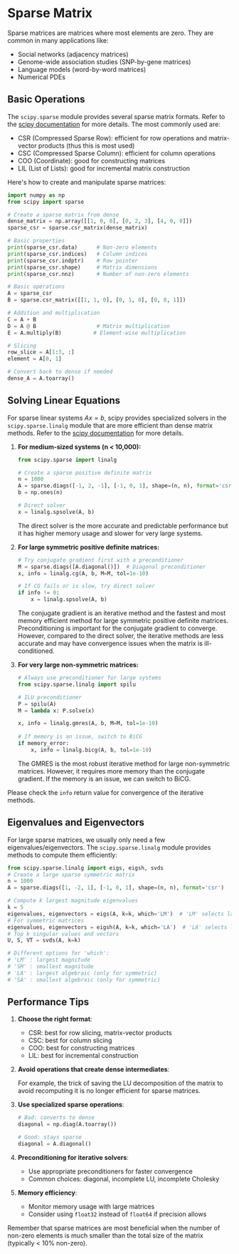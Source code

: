 # Sparse Matrix

Sparse matrices are matrices where most elements are zero. They are common in many applications like:
- Social networks (adjacency matrices)
- Genome-wide association studies (SNP-by-gene matrices)
- Language models (word-by-word matrices)
- Numerical PDEs

## Basic Operations

The `scipy.sparse` module provides several sparse matrix formats. Refer to the [scipy documentation](https://docs.scipy.org/doc/scipy/reference/sparse.html) for more details. The most commonly used are:
- CSR (Compressed Sparse Row): efficient for row operations and matrix-vector products (thus this is most used)
- CSC (Compressed Sparse Column): efficient for column operations
- COO (Coordinate): good for constructing matrices
- LIL (List of Lists): good for incremental matrix construction

Here's how to create and manipulate sparse matrices:

```python
import numpy as np
from scipy import sparse

# Create a sparse matrix from dense
dense_matrix = np.array([[1, 0, 0], [0, 2, 3], [4, 0, 0]])
sparse_csr = sparse.csr_matrix(dense_matrix)

# Basic properties
print(sparse_csr.data)      # Non-zero elements
print(sparse_csr.indices)   # Column indices
print(sparse_csr.indptr)    # Row pointer
print(sparse_csr.shape)     # Matrix dimensions
print(sparse_csr.nnz)       # Number of non-zero elements

# Basic operations
A = sparse_csr
B = sparse.csr_matrix([[1, 1, 0], [0, 1, 0], [0, 0, 1]])

# Addition and multiplication
C = A + B
D = A @ B                   # Matrix multiplication
E = A.multiply(B)          # Element-wise multiplication

# Slicing
row_slice = A[1:3, :]
element = A[0, 1]

# Convert back to dense if needed
dense_A = A.toarray()
```

## Solving Linear Equations

For sparse linear systems $Ax = b$, scipy provides specialized solvers in the `scipy.sparse.linalg` module that are more efficient than dense matrix methods. Refer to the [scipy documentation](https://docs.scipy.org/doc/scipy/reference/sparse.linalg.html) for more details.


1. **For medium-sized systems (n < 10,000):**

	```python
	from scipy.sparse import linalg

	# Create a sparse positive definite matrix
	n = 1000
	A = sparse.diags([-1, 2, -1], [-1, 0, 1], shape=(n, n), format='csr')
	b = np.ones(n)

	# Direct solver 
	x = linalg.spsolve(A, b)
	```
    
    The direct solver is the more accurate and predictable performance but it has higher memory usage and slower for very large systems.

2. **For large symmetric positive definite matrices:**
   ```python
   # Try conjugate gradient first with a preconditioner
   M = sparse.diags([A.diagonal()])  # Diagonal preconditioner
   x, info = linalg.cg(A, b, M=M, tol=1e-10)
   
   # If CG fails or is slow, try direct solver
   if info != 0:
       x = linalg.spsolve(A, b)
   ```

   The conjugate gradient is an iterative method and the fastest and most memory efficient method for large symmetric positive definite matrices. Preconditioning is important for the conjugate gradient to converge. However, compared to the direct solver, the iterative methods are less accurate and may have convergence issues when the matrix is ill-conditioned.


3. **For very large non-symmetric matrices:**
   ```python
   # Always use preconditioner for large systems
   from scipy.sparse.linalg import spilu
   
   # ILU preconditioner
   P = spilu(A)
   M = lambda x: P.solve(x)
   
   x, info = linalg.gmres(A, b, M=M, tol=1e-10)
      
   # If memory is an issue, switch to BiCG
   if memory_error:
       x, info = linalg.bicg(A, b, tol=1e-10)
   ```

   The GMRES is the most robust iterative method for large non-symmetric matrices. However, it requires more memory than the conjugate gradient. If the memory is an issue, we can switch to BiCG.

Please check the `info` return value for convergence of the iterative methods.


## Eigenvalues and Eigenvectors

For large sparse matrices, we usually only need a few eigenvalues/eigenvectors. The `scipy.sparse.linalg` module provides methods to compute them efficiently:

```python
from scipy.sparse.linalg import eigs, eigsh, svds
# Create a large sparse symmetric matrix
n = 1000
A = sparse.diags([1, -2, 1], [-1, 0, 1], shape=(n, n), format='csr')

# Compute k largest magnitude eigenvalues
k = 5
eigenvalues, eigenvectors = eigs(A, k=k, which='LM')  # 'LM' selects largest magnitude eigenvalues
# For symmetric matrices
eigenvalues, eigenvectors = eigsh(A, k=k, which='LA')  # 'LA' selects largest algebraic eigenvalues
# Top k singular values and vectors
U, S, VT = svds(A, k=k)

# Different options for 'which':
# 'LM' : largest magnitude
# 'SM' : smallest magnitude
# 'LA' : largest algebraic (only for symmetric)
# 'SA' : smallest algebraic (only for symmetric)
```


## Performance Tips

1. **Choose the right format**:
   
   - CSR: best for row slicing, matrix-vector products
   - CSC: best for column slicing
   - COO: best for constructing matrices
   - LIL: best for incremental construction

2. **Avoid operations that create dense intermediates**:
   
   For example, the trick of saving the LU decomposition of the matrix to avoid recomputing it is no longer efficient for sparse matrices.

3. **Use specialized sparse operations**:
   ```python
   # Bad: converts to dense
   diagonal = np.diag(A.toarray())
   
   # Good: stays sparse
   diagonal = A.diagonal()
   ```

4. **Preconditioning for iterative solvers**:
   
   - Use appropriate preconditioners for faster convergence
   - Common choices: diagonal, incomplete LU, incomplete Cholesky

5. **Memory efficiency**:
   - Monitor memory usage with large matrices
   - Consider using `float32` instead of `float64` if precision allows

Remember that sparse matrices are most beneficial when the number of non-zero elements is much smaller than the total size of the matrix (typically < 10% non-zero).
